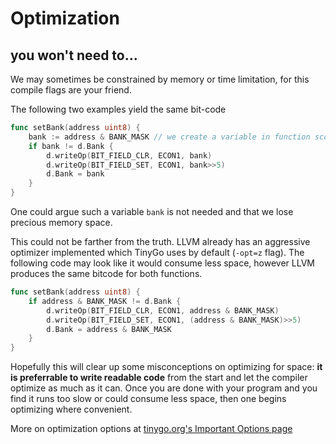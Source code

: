 # Optimization
you won't need to...
---

We may sometimes be constrained by memory or time limitation, for this compile flags are your friend. 

The following two examples yield the same bit-code

```go
func setBank(address uint8) {
    bank := address & BANK_MASK // we create a variable in function scope
	if bank != d.Bank {
		d.writeOp(BIT_FIELD_CLR, ECON1, bank)
		d.writeOp(BIT_FIELD_SET, ECON1, bank>>5)
		d.Bank = bank
	}
}
```
One could argue such a variable `bank` is not needed and that we lose precious memory space. 

This could not be farther from the truth. LLVM already has an aggressive optimizer implemented which TinyGo 
uses by default (`-opt=z` flag). The following code may look like it would consume less space, however LLVM produces
the same bitcode for both functions.

```go
func setBank(address uint8) {
	if address & BANK_MASK != d.Bank {
		d.writeOp(BIT_FIELD_CLR, ECON1, address & BANK_MASK)
		d.writeOp(BIT_FIELD_SET, ECON1, (address & BANK_MASK)>>5)
		d.Bank = address & BANK_MASK
	}
}
```

Hopefully this will clear up some misconceptions on optimizing for space: **it is preferrable
to write readable code** from the start and let the compiler optimize as much as it can. Once
you are done with your program and you find it runs too slow or could consume less space, then one begins optimizing where convenient.

More on optimization options at [tinygo.org's Important Options page](https://tinygo.org/docs/reference/usage/important-options/)
